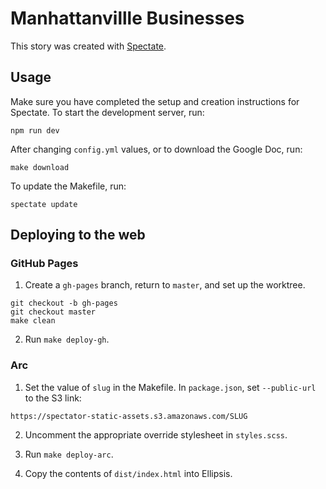 # Manhattanvillle Businesses

This story was created with [Spectate](https://github.com/spec-journalism/spectate).

## Usage

Make sure you have completed the setup and creation instructions for Spectate. To start the development server, run:
```
npm run dev
```

After changing `config.yml` values, or to download the Google Doc, run:
```
make download
```

To update the Makefile, run:
```
spectate update
```

## Deploying to the web

### GitHub Pages

1. Create a `gh-pages` branch, return to `master`, and set up the worktree.
```
git checkout -b gh-pages
git checkout master
make clean
```

2. Run `make deploy-gh`.

### Arc

1. Set the value of `slug` in the Makefile. In `package.json`, set `--public-url` to the S3 link:
```
https://spectator-static-assets.s3.amazonaws.com/SLUG
```

2. Uncomment the appropriate override stylesheet in `styles.scss`.

3. Run `make deploy-arc`.

4. Copy the contents of `dist/index.html` into Ellipsis.
